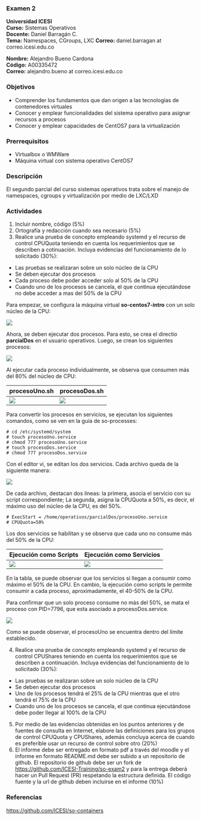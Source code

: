 ### Examen 2
**Universidad ICESI**  
**Curso:** Sistemas Operativos  
**Docente:** Daniel Barragán C.  
**Tema:** Namespaces, CGroups, LXC
**Correo:** daniel.barragan at correo.icesi.edu.co

**Nombre:** Alejandro Bueno Cardona  
**Código:** A00335472  
**Correo:** alejandro.bueno at correo.icesi.edu.co  

### Objetivos
* Comprender los fundamentos que dan origen a las tecnologías de contenedores virtuales
* Conocer y emplear funcionalidades del sistema operativo para asignar recursos a procesos
* Conocer y emplear capacidades de CentOS7 para la virtualización

### Prerrequisitos
* Virtualbox o WMWare
* Máquina virtual con sistema operativo CentOS7

### Descripción
El segundo parcial del curso sistemas operativos trata sobre el manejo de namespaces, cgroups y virtualización por medio de LXC/LXD

### Actividades
1. Incluir nombre, código (5%)
2. Ortografía y redacción cuando sea necesario (5%)
3. Realice una prueba de concepto empleando systemd y el recurso de control CPUQuota teniendo en cuenta los requerimientos que se describen a cotinuación. Incluya evidencias del funcionamiento de lo solicitado (30%):
 * Las pruebas se realizaran sobre un solo núcleo de la CPU
 * Se deben ejecutar dos procesos
 * Cada proceso debe poder acceder solo al 50% de la CPU
 * Cuando uno de los procesos se cancela, el que continua ejecutándose no debe acceder a mas del 50% de la CPU
 
 Para empezar, se configura la máquina virtual **so-centos7-intro** con un solo núcleo de la CPU:
 
 ![][1]
 
 Ahora, se deben ejecutar dos procesos. Para esto, se crea el directio **parcialDos** en el usuario operativos. Luego, se crean los siguientes procesos:
 
 ![][2]
 
 Al ejecutar cada proceso individualmente, se observa que consumen más del 80% del núcleo de CPU:
 
| procesoUno.sh | procesoDos.sh |
| --- | --- |
| ![][3] | ![][4] |

Para convertir los procesos en servicios, se ejecutan los siguientes comandos, como se ven en la guía de so-processes:
```
# cd /etc/systemd/system
# touch procesoUno.service
# chmod 777 procesoUno.service
# touch procesoDos.service
# chmod 777 procesoDos.service
```
 Con el editor vi, se editan los dos servicios. Cada archivo queda de la siguiente manera:
 
 ![][5]
 
 De cada archivo, destacan dos líneas: la primera, asocia el servicio con su script correspondiente; La segunda, asigna la CPUQuota a 50%, es decir, el máximo uso del núcleo de la CPU, es del 50%. 
 ```
 # ExecStart = /home/operativos/parcialDos/procesoUno.service
 # CPUQuota=50%
 ```
Los dos servicios se habilitan y se observa que cada uno no consume más del 50% de la CPU:

 
| Ejecución como Scripts |Ejecución como Servicios |
| --- | --- |
| ![][6] | ![][7] |

 En la tabla, se puede observar que los servicios si llegan a consumir como máximo el 50% de la CPU. En cambio, la ejecución como scripts le permite consumir a cada proceso, aproximadamente, el 40-50% de la CPU.
 
 Para confirmar que un solo proceso consume no más del 50%, se mata el proceso con PID=7796, que esta asociado a procesoDos.service.
 
 ![][8]
 
 Como se puede observar, el procesoUno se encuentra dentro del límite establecido.
 
 
4.  Realice una prueba de concepto empleando systemd y el recurso de control CPUShares teniendo en cuenta los requerimientos que se describen a continuación. Incluya evidencias del funcionamiento de lo solicitado (30%):
 * Las pruebas se realizaran sobre un solo núcleo de la CPU
 * Se deben ejecutar dos procesos
 * Uno de los procesos tendrá el 25% de la CPU mientras que el otro tendrá el 75% de la CPU
 * Cuando uno de los procesos se cancela, el que continua ejecutándose debe poder llegar al 100% de la CPU
5. Por medio de las evidencias obtenidas en los puntos anteriores y de fuentes de consulta en Internet, elabore las definiciones para los grupos de control CPUQuota y CPUShares, además concluya acerca de cuando es preferible usar un recurso de control sobre otro (20%)
6. El informe debe ser entregado en formato pdf a través del moodle y el informe en formato README.md debe ser subido a un repositorio de github. El repositorio de github debe ser un fork de https://github.com/ICESI-Training/so-exam2 y para la entrega deberá hacer un Pull Request (PR) respetando la estructura definida. El código fuente y la url de github deben incluirse en el informe (10%)  

### Referencias
https://github.com/ICESI/so-containers

[1]: images/p21.PNG
[2]: images/p22.PNG
[3]: images/p23.PNG
[4]: images/p24.PNG
[5]: images/p25.PNG
[6]: images/p26.PNG
[7]: images/p27.PNG
[8]: images/p28.PNG
